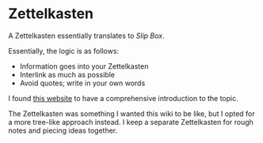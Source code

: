 ---
---

# Zettelkasten

A Zettelkasten essentially translates to _Slip Box_.

Essentially, the logic is as follows:

- Information goes into your Zettelkasten
- Interlink as much as possible
- Avoid quotes; write in your own words

I found [this website](https://zettelkasten.de/introduction/) to have a
comprehensive introduction to the topic.

The Zettelkasten was something I wanted this wiki to be like, but I opted for a
more tree-like approach instead. I keep a separate Zettelkasten for rough notes
and piecing ideas together.
